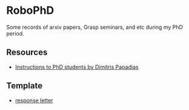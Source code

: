 # RoboPhD
Some records of arxiv papers, Grasp seminars, and etc during my PhD period.




## Resources

- [Instructions to PhD students by Dimitris Papadias](https://cse.hkust.edu.hk/~dimitris/Instructions%20for%20PhD%20Students.pdf)







## Template

- [response letter](https://github.com/mschroen/review_response_letter)

